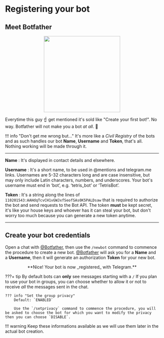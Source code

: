 # Registering your bot

## Meet Botfather

<p align="center">
  <img src="https://core.telegram.org/file/811140327/1/zlN4goPTupk/9ff2f2f01c4bd1b013" width="250">
</p>

Everytime this guy :point_up: get mentioned it's sold like "Create your first bot!". No way. Botfather will not make you a bot _at all_. :punch:

!!! info "Don't get me wrong but..."
    It's more like a _Civil Registry_ of the bots and as such handles our bot **Name**, **Username** and **Token**, that's all. Nothing working will be made through it.


---
**Name**
: It's displayed in contact details and elsewhere.

**Username**
: It's a short name, to be used in @mentions and telegram.me links. Usernames are 5-32 characters long and are case insensitive, but may only include Latin characters, numbers, and underscores. Your bot's username must end in ‘bot’, e.g. ‘tetris_bot’ or ‘TetrisBot’.

**Token**
: It's a string along the lines of `110201543:AAHdqTcvCH1vGWJxfSeofSAs0K5PALDsaw` that is required to authorize the bot and send requests to the Bot API. The token **must** be kept secret, it's like your house keys and whoever has it can steal your bot, but don't worry too much because you can generate a new token anytime.

---

## Create your bot credentials
<!-- gif botfather to insert -->

Open a chat with [@Botfather][botfather], then use the `/newbot` command to commence the procedure to create a new bot. [@Botfather][botfather] will ask you for a **Name** and a **Username**, then it will generate an authorization **Token** for your new bot.
<p align='center'>
**Nice! Your bot is now _registered_ with Telegram.**
</p>

???+ tip
    By default bots can **only** see messages starting with a `/` If you plan to use your bot in groups, you can choose whether to allow it or not to receive *all* the messages sent in the chat.

    ??? info "Set the group privacy"
        Default: `ENABLED`

        Use the `/setprivacy` command to commence the procedure, you will be asked to choose the bot for which you want to modify the privacy then you can choose `DISABLE`.

!!! warning
    Keep these informations available as we will use them later in the actual bot creation.


[botfather]: https://t.me/botfather
